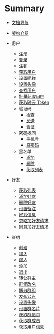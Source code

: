 # Summary
* [文档导航](README.md)
* [架构介绍](structure.md)
* 用户
  * [注册](user/register.md)
  * [登录](user/login.md)
  * [注销](user/logout.md)
  * [获取用户](user/get.md)
  * [设置昵称](user/nickname.md)
  * [设置头像](user/portrait.md)
  * [查找用户](user/find.md)
  * [批量获取用户](user/batch.md)
  * [获取融云 Token](user/token.md)
  * 验证码
    * [检查](user/check.md)
    * [发送](user/send.md)
    * [验证](user/verify.md)
  * 密码找回
    * [手机号](user/reset-pwd.md)
    * [原密码](user/change-pwd.md)
  * 黑名单
    * [添加](user/blacklist-add.md)
    * [删除](user/blacklist-remove.md)
    * [获取列表](user/blacklist-get.md)

* 好友
  * [获取列表](friend/all.md)
  * [添加好友](friend/invite.md)
  * [删除好友](friend/delete.md)
  * [设置备注](friend/set-display-name.md)
  * [好友信息](friend/profile.md)
  * [忽略加好友请求](friend/ignore.md)
  * [同意加好友请求](friend/agree.md)

* 群组
  * [创建](group/create.md)
  * [加入](group/join.md)
  * [踢人](group/kick.md)
  * [添加](group/add.md)
  * [退出](group/quit.md)
  * [转让群主](group/transfer.md)
  * [群组改名](group/rename.md)
  * [解散群组](group/dismiss.md)
  * [发布公告](group/set-bulletin.md)
  * [设置头像](group/set-portrait-uri.md)
  * [设置群名片](group/set-display-name.md)
  * [获取群信息](group/get.md)
  * [获取群成员](group/get-members.md)
  * [获取用户信息](group/all.md)
